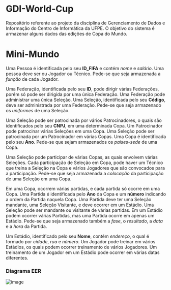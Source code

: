 # GDI-World-Cup
Repositório referente ao projeto da disciplina de Gerenciamento de Dados e Informação do Centro de Informática da UFPE. O objetivo do sistema é armazenar alguns dados das edições de Copa do Mundo.

# Mini-Mundo
Uma Pessoa é identificada pelo seu **ID_FIFA** e contém *nome* e *salário*. Uma pessoa deve ser ou Jogador ou Técnico. Pede-se que seja armazenada a *função* de cada Jogador.

Uma Federação, identificada pelo seu **ID**, pode dirigir várias Federações, porém só pode ser dirigida por uma única Federação. Uma Federação pode administrar uma única Seleção. Uma Seleção, identificada pelo seu **Código**, deve ser administrada por uma Federação. Pede-se que seja armazenado os *uniformes* de uma Seleção. 

Uma Seleção pode ser patrocinada por vários Patrocinadores, o quais são identificados pelo seu **CNPJ**, em uma determinada Copa. Um Patrocinador pode patrocinar várias Seleções em uma Copa. Uma Seleção pode ser patrocinada por um Patrocinador em várias Copas. Uma Copa é identificada pelo seu **Ano**. Pede-se que sejam armazenados os *países-sede* de uma Copa. 

Uma Seleção pode participar de várias Copas, as quais envolvem várias Seleções. Cada participação de Seleção em Copa, pode haver um Técnico que treina a Seleção na Copa e vários Jogadores que são convocados para a participação. Pede-se que seja armazenada a *colocação* da participação de uma Seleção em uma Copa.

Em uma Copa, ocorrem várias partidas, e cada partida só ocorre em uma Copa. Uma Partida é identificada pelo **Ano** da Copa e um **número** indicando a ordem da Partida naquela Copa. Uma Partida deve ter uma Seleção mandante, uma Seleção Visitante, e deve ocorrer em um Estádio. Uma Seleção pode ser mandante ou visitante de várias partidas. Em um Estádio podem ocorrer várias Partidas, mas uma Partida ocorre em apenas um Estádio. Pede-se que seja armazenado também a *fase*, o *resultado*, a *data* e a *hora* da Partida.

Um Estádio, identificado pelo seu **Nome**, contém *endereço*, o qual é formado por *cidade*, *rua* e *número*. Um Jogador pode treinar em vários Estádios, os quais podem ocorrer treinamento de vários Jogadores. Um treinamento de um Jogador em um Estádio pode ocorrer em várias datas diferentes.

### Diagrama EER
![image](https://user-images.githubusercontent.com/42243880/218627308-bad02de0-a5f3-4e37-92b2-cf9eab7e2956.png)
